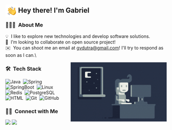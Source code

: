 ### <img src="./img/Hand%20Wave.gif" width='40' align="left"/><h2>Hey there! I'm Gabriel</h2>

### 👨🏻‍💻 &nbsp;About Me

💡 &nbsp;I like to explore new technologies and develop software solutions.\
👯 &nbsp;I’m looking to collaborate on open source project!\
✉️ &nbsp;You can shoot me an email at gvdutra@gmail.com! I'll try to respond as soon as I can.\

<!--📄 &nbsp;Please have a look at my [Résumé](https://test) for more details about me. I'm open to feedback and suggestions! -->

<img alt="Night Coding" src="./img/Night-Coding.gif" align="right"/>

### 🛠 &nbsp;Tech Stack

![Java](https://img.shields.io/badge/-Java-05122A?style=flat&logo=Java&logoColor=FFA518)&nbsp;
![Spring](https://img.shields.io/badge/-Spring-05122A?style=flat&logo=spring)&nbsp;
![SpringBoot](https://img.shields.io/badge/-Spring%20Boot-05122A?style=flat&logo=spring)&nbsp;
![Linux](https://img.shields.io/badge/-Linux-05122A?style=flat&logo=linux)&nbsp;
![Redis](https://img.shields.io/badge/-Redis-05122A?style=flat&logo=redis)&nbsp;
![PostgreSQL](https://img.shields.io/badge/-PostgreSQL-05122A?style=flat&logo=postgresql)&nbsp;
![HTML](https://img.shields.io/badge/-HTML-05122A?style=flat&logo=HTML5)&nbsp;
![Git](https://img.shields.io/badge/-Git-05122A?style=flat&logo=git)&nbsp;
![GitHub](https://img.shields.io/badge/-GitHub-05122A?style=flat&logo=github)&nbsp;

### 🤝🏻 &nbsp;Connect with Me

<p align="left">
<a href="https://linkedin.com/in/gvdutra"><img src="https://img.shields.io/badge/-Gabriel%20Dutra-0077B5?style=flat&logo=Linkedin&logoColor=white"/></a>
<a href="https://twitter.com/gvdutra"><img src="https://img.shields.io/badge/Twitter-0077B5?style=flat&logo=twitter&logoColor=white"/></a>
</p>
